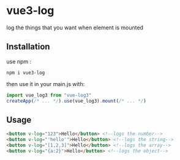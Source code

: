 # vue3-log
log the things that you want when element is mounted

## Installation
use npm :
```
npm i vue3-log
```
then use it in your main.js with:
```js
import vue_log3 from "vue-log3"
createApp(/* ... */).use(vue_log3).mount(/* ... */)
```
## Usage
```html
<button v-log="123">Hello</button> <!--logs the number--> 
<button v-log="'hello'">Hello</button> <!--logs the string--> 
<button v-log="[1,2,3]">Hello</button> <!--logs the array--> 
<button v-log="{a:2}">Hello</button> <!--logs the object--> 
```